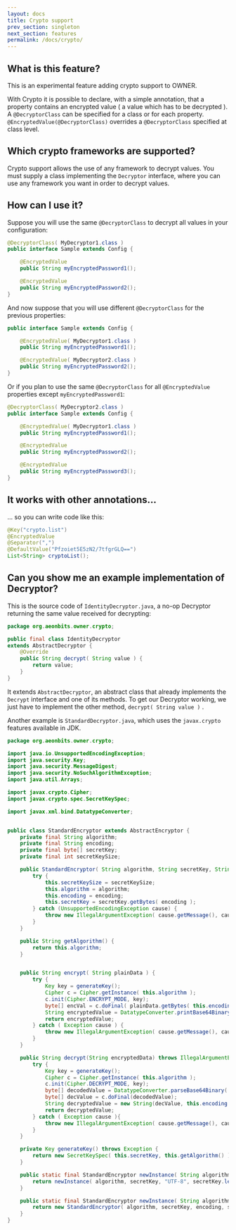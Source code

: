 ```yaml
---
layout: docs
title: Crypto support
prev_section: singleton
next_section: features
permalink: /docs/crypto/
---
```


What is this feature?
---------------------

This is an experimental feature adding crypto support to OWNER.

With Crypto it is possible to declare, with a simple annotation, that a property contains an encrypted value
( a value which has to be decrypted ). A `@DecryptorClass` can be specified for a class or for each property.
`@EncryptedValue(@DecryptorClass)` overrides a `@DecryptorClass` specified at class level.


Which crypto frameworks are supported?
--------------------------------------

Crypto support allows the use of any framework to decrypt values. You must supply a class
implementing the `Decryptor` interface, where you can use any framework you want in order to decrypt values.


How can I use it?
-----------------

Suppose you will use the same `@DecryptorClass` to decrypt all values in your configuration:

```java
@DecryptorClass( MyDecryptor1.class )
public interface Sample extends Config {

    @EncryptedValue  
    public String myEncryptedPassword1();

    @EncryptedValue
    public String myEncryptedPassword2();
}
```

And now suppose that you will use different `@DecryptorClass` for the previous properties:

```java
public interface Sample extends Config {

    @EncryptedValue( MyDecryptor1.class )
    public String myEncryptedPassword1();

    @EncryptedValue( MyDecryptor2.class )
    public String myEncryptedPassword2();
}
```

Or if you plan to use the same `@DecryptorClass` for all `@EncryptedValue` properties except `myEncryptedPassword1`:

```java
@DecryptorClass( MyDecryptor2.class )
public interface Sample extends Config {

    @EncryptedValue( MyDecryptor1.class )
    public String myEncryptedPassword1();

    @EncryptedValue
    public String myEncryptedPassword2();

    @EncryptedValue
    public String myEncryptedPassword3();
}
```


It works with other annotations...
----------------------------------

... so you can write code like this:

```java
@Key("crypto.list")
@EncryptedValue
@Separator(",")
@DefaultValue("Pfzoiet5E5zN2/7tfgrGLQ==")
List<String> cryptoList();
```


Can you show me an example implementation of Decryptor?
-------------------------------------------------------

This is the source code of `IdentityDecryptor.java`, a no-op Decryptor returning the same value received for decrypting:

```java
package org.aeonbits.owner.crypto;

public final class IdentityDecryptor
extends AbstractDecryptor {
    @Override
    public String decrypt( String value ) {
        return value;
    }
}
```

It extends `AbstractDecryptor`, an abstract class that already implements the `Decrypt` interface and one of its
methods. To get our Decryptor working, we just have to implement the other method, `decrypt( String value )` .

Another example is `StandardDecryptor.java`, which uses the `javax.crypto` features available in JDK.

```java
package org.aeonbits.owner.crypto;

import java.io.UnsupportedEncodingException;
import java.security.Key;
import java.security.MessageDigest;
import java.security.NoSuchAlgorithmException;
import java.util.Arrays;

import javax.crypto.Cipher;
import javax.crypto.spec.SecretKeySpec;

import javax.xml.bind.DatatypeConverter;


public class StandardEncryptor extends AbstractEncryptor {
    private final String algorithm;
    private final String encoding;
    private final byte[] secretKey;
    private final int secretKeySize;

    public StandardEncryptor( String algorithm, String secretKey, String encoding, int secretKeySize ) {
        try {
            this.secretKeySize = secretKeySize;
            this.algorithm = algorithm;
            this.encoding = encoding;
            this.secretKey = secretKey.getBytes( encoding );
        } catch (UnsupportedEncodingException cause) {
            throw new IllegalArgumentException( cause.getMessage(), cause);
        }
    }

    public String getAlgorithm() {
        return this.algorithm;
    }


    public String encrypt( String plainData ) {
        try {
            Key key = generateKey();
            Cipher c = Cipher.getInstance( this.algorithm );
            c.init(Cipher.ENCRYPT_MODE, key);
            byte[] encVal = c.doFinal( plainData.getBytes( this.encoding ) );
            String encryptedValue = DatatypeConverter.printBase64Binary( encVal );
            return encryptedValue;
        } catch ( Exception cause ) {
            throw new IllegalArgumentException( cause.getMessage(), cause );
        }
    }

    public String decrypt(String encryptedData) throws IllegalArgumentException {
        try {
            Key key = generateKey();
            Cipher c = Cipher.getInstance( this.algorithm );
            c.init(Cipher.DECRYPT_MODE, key);
            byte[] decodedValue = DatatypeConverter.parseBase64Binary( encryptedData );
            byte[] decValue = c.doFinal(decodedValue);
            String decryptedValue = new String(decValue, this.encoding );
            return decryptedValue;
        } catch ( Exception cause ){
            throw new IllegalArgumentException( cause.getMessage(), cause );
        }
    }

    private Key generateKey() throws Exception {
        return new SecretKeySpec( this.secretKey, this.getAlgorithm() );
    }

    public static final StandardEncryptor newInstance( String algorithm, String secretKey ) {
        return newInstance( algorithm, secretKey, "UTF-8", secretKey.length() );
    }

    public static final StandardEncryptor newInstance( String algorithm, String secretKey, String encoding, int secretKeySize ) {
        return new StandardEncryptor( algorithm, secretKey, encoding, secretKeySize );
    }
}
```
